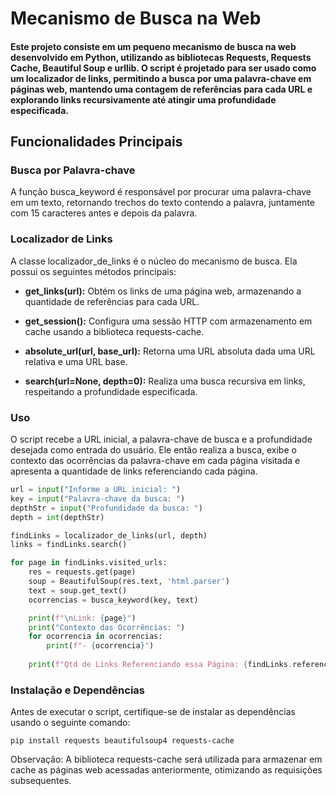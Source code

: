 # Mecanismo de Busca na Web

#### Este projeto consiste em um pequeno mecanismo de busca na web desenvolvido em Python, utilizando as bibliotecas Requests, Requests Cache, Beautiful Soup e urllib. O script é projetado para ser usado como um localizador de links, permitindo a busca por uma palavra-chave em páginas web, mantendo uma contagem de referências para cada URL e explorando links recursivamente até atingir uma profundidade especificada.


## Funcionalidades Principais

### Busca por Palavra-chave

A função busca_keyword é responsável por procurar uma palavra-chave em um texto, retornando trechos do texto contendo a palavra, juntamente com 15 caracteres antes e depois da palavra.

### Localizador de Links

A classe localizador_de_links é o núcleo do mecanismo de busca. Ela possui os seguintes métodos principais:

- __get_links(url):__ Obtém os links de uma página web, armazenando a quantidade de referências para cada URL.

- __get_session():__ Configura uma sessão HTTP com armazenamento em cache usando a biblioteca requests-cache.

- __absolute_url(url, base_url):__ Retorna uma URL absoluta dada uma URL relativa e uma URL base.

- __search(url=None, depth=0):__ Realiza uma busca recursiva em links, respeitando a profundidade especificada.

### Uso

O script recebe a URL inicial, a palavra-chave de busca e a profundidade desejada como entrada do usuário. Ele então realiza a busca, exibe o contexto das ocorrências da palavra-chave em cada página visitada e apresenta a quantidade de links referenciando cada página.

``` python
url = input("Informe a URL inicial: ")
key = input("Palavra-chave da busca: ")
depthStr = input("Profundidade da busca: ")
depth = int(depthStr)

findLinks = localizador_de_links(url, depth)
links = findLinks.search()

for page in findLinks.visited_urls:
    res = requests.get(page)
    soup = BeautifulSoup(res.text, 'html.parser')
    text = soup.get_text()
    ocorrencias = busca_keyword(key, text)

    print(f"\nLink: {page}")
    print("Contexto das Ocorrências: ")
    for ocorrencia in ocorrencias:
        print(f"- {ocorrencia}")
 
    print(f"Qtd de Links Referenciando essa Página: {findLinks.references[page]}")
```

### Instalação e Dependências

Antes de executar o script, certifique-se de instalar as dependências usando o seguinte comando:

```
pip install requests beautifulsoup4 requests-cache
```
Observação: A biblioteca requests-cache será utilizada para armazenar em cache as páginas web acessadas anteriormente, otimizando as requisições subsequentes.

